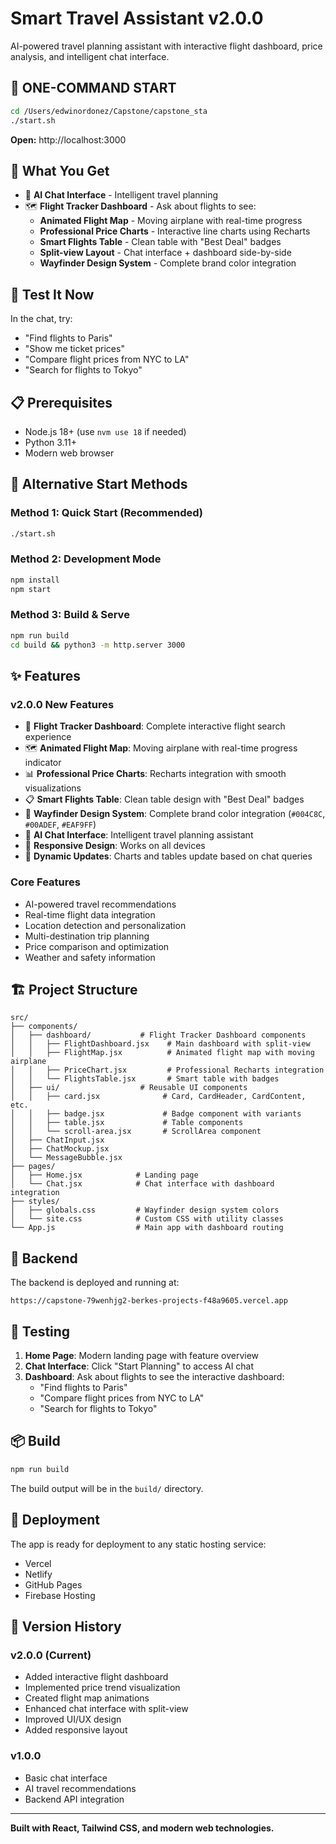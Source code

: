 # Smart Travel Assistant v2.0.0

AI-powered travel planning assistant with interactive flight dashboard, price analysis, and intelligent chat interface.

## 🚀 **ONE-COMMAND START**

```bash
cd /Users/edwinordonez/Capstone/capstone_sta
./start.sh
```

**Open:** http://localhost:3000

## 🎯 **What You Get**

- 🤖 **AI Chat Interface** - Intelligent travel planning
- 🗺️ **Flight Tracker Dashboard** - Ask about flights to see:
  - **Animated Flight Map** - Moving airplane with real-time progress
  - **Professional Price Charts** - Interactive line charts using Recharts
  - **Smart Flights Table** - Clean table with "Best Deal" badges
  - **Split-view Layout** - Chat interface + dashboard side-by-side
  - **Wayfinder Design System** - Complete brand color integration

## 🧪 **Test It Now**

In the chat, try:
- "Find flights to Paris"
- "Show me ticket prices"
- "Compare flight prices from NYC to LA"
- "Search for flights to Tokyo"

## 📋 **Prerequisites**
- Node.js 18+ (use `nvm use 18` if needed)
- Python 3.11+
- Modern web browser

## 🔧 **Alternative Start Methods**

### Method 1: Quick Start (Recommended)
```bash
./start.sh
```

### Method 2: Development Mode
```bash
npm install
npm start
```

### Method 3: Build & Serve
```bash
npm run build
cd build && python3 -m http.server 3000
```

## ✨ Features

### v2.0.0 New Features
- 🎯 **Flight Tracker Dashboard**: Complete interactive flight search experience
- 🗺️ **Animated Flight Map**: Moving airplane with real-time progress indicator
- 📊 **Professional Price Charts**: Recharts integration with smooth visualizations
- 📋 **Smart Flights Table**: Clean table design with "Best Deal" badges
- 🎨 **Wayfinder Design System**: Complete brand color integration (`#004C8C`, `#00ADEF`, `#EAF9FF`)
- 🤖 **AI Chat Interface**: Intelligent travel planning assistant
- 📱 **Responsive Design**: Works on all devices
- 🔄 **Dynamic Updates**: Charts and tables update based on chat queries

### Core Features
- AI-powered travel recommendations
- Real-time flight data integration
- Location detection and personalization
- Multi-destination trip planning
- Price comparison and optimization
- Weather and safety information

## 🏗️ Project Structure

```
src/
├── components/
│   ├── dashboard/           # Flight Tracker Dashboard components
│   │   ├── FlightDashboard.jsx    # Main dashboard with split-view
│   │   ├── FlightMap.jsx          # Animated flight map with moving airplane
│   │   ├── PriceChart.jsx         # Professional Recharts integration
│   │   └── FlightsTable.jsx       # Smart table with badges
│   ├── ui/                  # Reusable UI components
│   │   ├── card.jsx              # Card, CardHeader, CardContent, etc.
│   │   ├── badge.jsx             # Badge component with variants
│   │   ├── table.jsx             # Table components
│   │   └── scroll-area.jsx       # ScrollArea component
│   ├── ChatInput.jsx
│   ├── ChatMockup.jsx
│   └── MessageBubble.jsx
├── pages/
│   ├── Home.jsx            # Landing page
│   └── Chat.jsx            # Chat interface with dashboard integration
├── styles/
│   ├── globals.css         # Wayfinder design system colors
│   └── site.css            # Custom CSS with utility classes
└── App.js                  # Main app with dashboard routing
```

## 🔧 Backend

The backend is deployed and running at:
```
https://capstone-79wenhjg2-berkes-projects-f48a9605.vercel.app
```

## 🧪 Testing

1. **Home Page**: Modern landing page with feature overview
2. **Chat Interface**: Click "Start Planning" to access AI chat
3. **Dashboard**: Ask about flights to see the interactive dashboard:
   - "Find flights to Paris"
   - "Compare flight prices from NYC to LA"
   - "Search for flights to Tokyo"

## 📦 Build

```bash
npm run build
```

The build output will be in the `build/` directory.

## 🚀 Deployment

The app is ready for deployment to any static hosting service:
- Vercel
- Netlify
- GitHub Pages
- Firebase Hosting

## 🎯 Version History

### v2.0.0 (Current)
- Added interactive flight dashboard
- Implemented price trend visualization
- Created flight map animations
- Enhanced chat interface with split-view
- Improved UI/UX design
- Added responsive layout

### v1.0.0
- Basic chat interface
- AI travel recommendations
- Backend API integration

---

**Built with React, Tailwind CSS, and modern web technologies.**